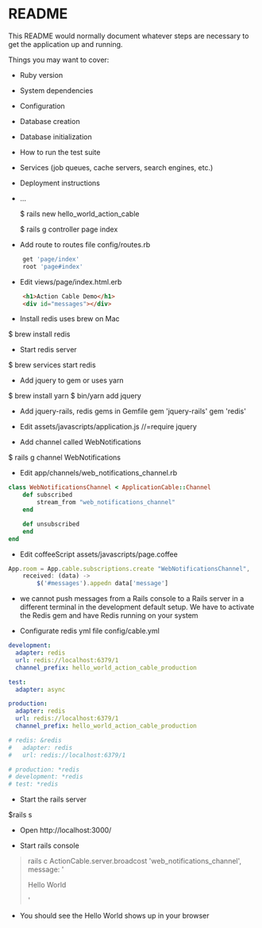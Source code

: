 # README

This README would normally document whatever steps are necessary to get the
application up and running.

Things you may want to cover:

* Ruby version

* System dependencies

* Configuration

* Database creation

* Database initialization

* How to run the test suite

* Services (job queues, cache servers, search engines, etc.)

* Deployment instructions

* ...

	$ rails new hello_world_action_cable

	$ rails g controller page index

* Add route to routes file config/routes.rb

```ruby
	get 'page/index'
	root 'page#index'
```

* Edit views/page/index.html.erb

```html
	<h1>Action Cable Demo</h1>
	<div id="messages"></div>
```

* Install redis uses brew on Mac
 
 $ brew install redis

* Start redis server
 
 $ brew services start redis

* Add jquery to gem or uses yarn
 
 $ brew install yarn
 $ bin/yarn add jquery

* Add jquery-rails, redis gems in Gemfile
gem 'jquery-rails'
gem 'redis'


* Edit assets/javascripts/application.js
//=require jquery

* Add channel called WebNotifications 
 
 $ rails g channel WebNotifications

* Edit app/channels/web_notifications_channel.rb

```ruby
class WebNotificationsChannel < ApplicationCable::Channel
	def subscribed
		stream_from "web_notifications_channel"
	end

	def unsubscribed
	end
end
```

* Edit coffeeScript assets/javascripts/page.coffee

```javascript
App.room = App.cable.subscriptions.create "WebNotificationsChannel", 
	received: (data) ->
		$('#messages').appedn data['message']
```

* we cannot push messages from a Rails console to a Rails server in a different terminal in the development default setup. We have to activate the Redis gem and have Redis running on your system

* Configurate redis yml file config/cable.yml

```yaml
development:
  adapter: redis
  url: redis://localhost:6379/1
  channel_prefix: hello_world_action_cable_production

test:
  adapter: async

production:
  adapter: redis
  url: redis://localhost:6379/1
  channel_prefix: hello_world_action_cable_production

# redis: &redis
#   adapter: redis
#   url: redis://localhost:6379/1

# production: *redis
# development: *redis
# test: *redis
```

* Start the rails server
 
 $rails s

* Open http://localhost:3000/

* Start rails console
> rails c
> ActionCable.server.broadcost 'web_notifications_channel', message: '<p>Hello World</p>'

* You should see the Hello World shows up in your browser